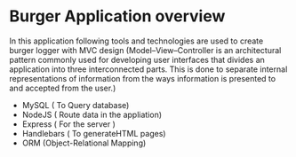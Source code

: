# Burger Application overview 
In this application following tools and technologies are used to create burger logger with MVC design (Model–View–Controller is an architectural pattern commonly used for developing user interfaces that divides an application into three interconnected parts. This is done to separate internal representations of information from the ways information is presented to and accepted from the user.) 

* MySQL ( To Query database)
* NodeJS ( Route data in the appliation)
* Express ( For the server )
* Handlebars ( To generateHTML pages)
* ORM (Object-Relational Mapping)




